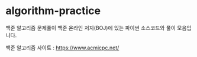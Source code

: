 # algorithm-practice
백준 알고리즘 문제풀이
백준 온라인 저지(BOJ)에 있는 파이썬 소스코드와 풀이 모음입니다.

백준 알고리즘 사이트 : https://www.acmicpc.net/
